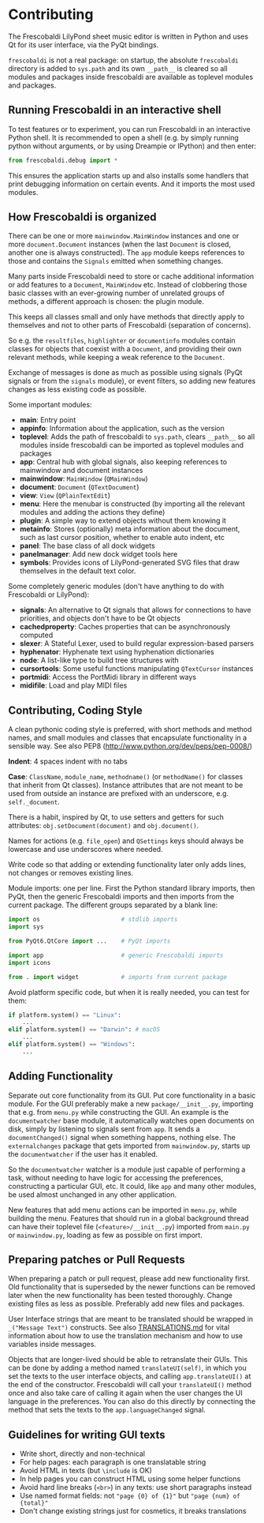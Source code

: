 # Contributing

The Frescobaldi LilyPond sheet music editor is written in Python and uses Qt for its user interface, via the PyQt bindings.

`frescobaldi` is not a real package: on startup, the absolute `frescobaldi` directory is added to `sys.path` and its own `__path__` is cleared so all modules and packages inside frescobaldi are available as toplevel modules and packages.


## Running Frescobaldi in an interactive shell

To test features or to experiment, you can run Frescobaldi in an interactive Python shell. It is recommended to open a shell (e.g. by simply running python without arguments, or by using Dreampie or IPython) and then enter:

```python
from frescobaldi.debug import *
```

This ensures the application starts up and also installs some handlers that print debugging information on certain events. And it imports the most used modules.


## How Frescobaldi is organized

There can be one or more `mainwindow.MainWindow` instances and one or more `document.Document` instances (when the last `Document` is closed, another one is always constructed). The `app` module keeps references to those and contains the `Signals` emitted when something changes.

Many parts inside Frescobaldi need to store or cache additional information or add features to a `Document`, `MainWindow` etc. Instead of clobbering those basic classes with an ever-growing number of unrelated groups of methods, a different approach is chosen: the plugin module.

This keeps all classes small and only have methods that directly apply to themselves and not to other parts of Frescobaldi (separation of concerns).

So e.g. the `resultfiles`, `highlighter` or `documentinfo` modules contain classes for objects that coexist with a `Document`, and providing their own relevant methods, while keeping a weak reference to the `Document`.

Exchange of messages is done as much as possible using signals (PyQt signals or from the `signals` module), or event filters, so adding new features changes as less existing code as possible.


Some important modules:

* **main**: Entry point
* **appinfo**: Information about the application, such as the version
* **toplevel**: Adds the path of frescobaldi to `sys.path`, clears `__path__` so all modules inside frescobaldi can be imported as toplevel modules and packages
* **app**: Central hub with global signals, also keeping references to mainwindow and document instances
* **mainwindow**: `MainWindow` (`QMainWindow`)
* **document**: `Document` (`QTextDocument`)
* **view**: `View` (`QPlainTextEdit`)
* **menu**: Here the menubar is constructed (by importing all the relevant modules and adding the actions they define)
* **plugin**: A simple way to extend objects without them knowing it
* **metainfo**: Stores (optionally) meta information about the document, such as last cursor position, whether to enable auto indent, etc
* **panel**: The base class of all dock widgets
* **panelmanager**: Add new dock widget tools here
* **symbols**: Provides icons of LilyPond-generated SVG files that draw themselves in the default text color.


Some completely generic modules (don't have anything to do with Frescobaldi or
LilyPond):

* **signals**: An alternative to Qt signals that allows for connections to have priorities, and objects don't have to be Qt objects
* **cachedproperty**: Caches properties that can be asynchronously computed
* **slexer**: A Stateful Lexer, used to build regular expression-based parsers
* **hyphenator**: Hyphenate text using hyphenation dictionaries
* **node**: A list-like type to build tree structures with
* **cursortools**: Some useful functions manipulating `QTextCursor` instances
* **portmidi**: Access the PortMidi library in different ways
* **midifile**: Load and play MIDI files


## Contributing, Coding Style

A clean pythonic coding style is preferred, with short methods and method names, and small modules and classes that encapsulate functionality in a sensible way.  See also PEP8 (http://www.python.org/dev/peps/pep-0008/)

**Indent**: 4 spaces indent with no tabs

**Case**:   `ClassName`, `module_name`, `methodname()` (or `methodName()` for classes that inherit from Qt classes). Instance attributes that are not meant to be used from outside an instance are prefixed with an underscore, e.g. `self._document`.

There is a habit, inspired by Qt, to use setters and getters for such attributes: `obj.setDocument(document)` and `obj.document()`.

Names for actions (e.g. `file_open`) and `QSettings` keys should always be lowercase and use underscores where needed.

Write code so that adding or extending functionality later only adds lines, not changes or removes existing lines.

Module imports: one per line. First the Python standard library imports, then PyQt, then the generic Frescobaldi imports and then imports from the current package. The different groups separated by a blank line:

```python
import os                       # stdlib imports
import sys

from PyQt6.QtCore import ...    # PyQt imports

import app                      # generic Frescobaldi imports
import icons

from . import widget            # imports from current package
```

Avoid platform specific code, but when it is really needed, you can test
for them:

```python
if platform.system() == "Linux":
    ...
elif platform.system() == "Darwin": # macOS
    ...
elif platform.system() == "Windows":
    ...
```


## Adding Functionality

Separate out core functionality from its GUI. Put core functionality in a basic module. For the GUI preferably make a new `package/__init__.py`, importing that e.g. from `menu.py` while constructing the GUI. An example is the `documentwatcher` base module, it automatically watches open documents on disk, simply by listening to signals sent from `app`. It sends a `documentChanged()` signal when something happens, nothing else. The `externalchanges` package that gets imported from `mainwindow.py`, starts up the `documentwatcher` if the user has it enabled.

So the `documentwatcher` watcher is a module just capable of performing a task, without needing to have logic for accessing the preferences, constructing a particular GUI, etc. It could, like `app` and many other modules, be used almost unchanged in any other application.

New features that add menu actions can be imported in `menu.py`, while building the menu. Features that should run in a global background thread can have their toplevel file (`<feature>/__init__.py`) imported from `main.py` or `mainwindow.py`, loading as few as possible on first import.


## Preparing patches or Pull Requests

When preparing a patch or pull request, please add new functionality first.  Old functionality that is superseded by the newer functions can be removed later when the new functionality has been tested thoroughly. Change existing files as less as possible. Preferably add new files and packages.

User Interface strings that are meant to be translated should be wrapped in `_("Message Text")` constructs. See also [TRANSLATIONS.md](TRANSLATIONS.md) for vital information about how to use the translation mechanism and how to use variables inside messages.

Objects that are longer-lived should be able to retranslate their GUIs. This can be done by adding a method named `translateUI(self)`, in which you set the texts to the user interface objects, and calling `app.translateUI()` at the end of the constructor. Frescobaldi will call your `translateUI()` method once and also take care of calling it again when the user changes the UI language in the preferences. You can also do this directly by connecting the method that sets the texts to the `app.languageChanged` signal.


## Guidelines for writing GUI texts

* Write short, directly and non-technical
* For help pages: each paragraph is one translatable string
* Avoid HTML in texts (but `\include` is OK)
* In help pages you can construct HTML using some helper functions
* Avoid hard line breaks (`<br>`) in any texts: use short paragraphs instead
* Use named format fields: not `"page {0} of {1}"` but `"page {num} of {total}"`
* Don't change existing strings just for cosmetics, it breaks translations
